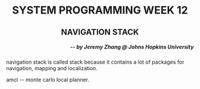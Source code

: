 <h1 align="center"> SYSTEM PROGRAMMING WEEK 12 </h1>
<h2 align="center"> NAVIGATION STACK </h2>
<h5 align="right"> -- by Jeremy Zhang @ Johns Hopkins University</h5>



navigation stack is called stack because it contains a lot of packages for navigation, mapping and localization.

amcl -- monte carlo local planner.

